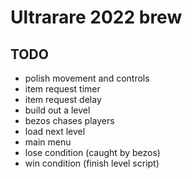 # Ultrarare 2022 brew


## TODO

* polish movement and controls
*   item request timer
*   item request delay
* build out a level
* bezos chases players
* load next level
* main menu
* lose condition (caught by bezos)
* win condition (finish level script)